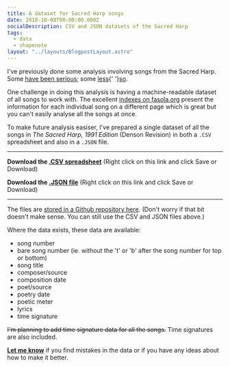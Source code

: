 ```yaml
---
title: A dataset for Sacred Harp songs
date: 2018-10-08T00:00:00.000Z
socialDescription: CSV and JSON datasets of the Sacred Harp
tags:
  - data
  - shapenote
layout: "../layouts/BlogpostLayout.astro"
---
```

I've previously done some analysis involving songs from the Sacred Harp. Some [have been serious](/blog/2018-02-07-female-composers-in-the-sacred-harp); some [less](/blog/2018-06-10-football-formations-in-sacred-harp-numbers){' '}[so](/blog/2018-06-10-square-numbers-in-sacred-harp-song-numbers).

One challenge in doing this analysis is having a machine-readable dataset of all songs to work with. The excellent [indexes on fasola.org](https://fasola.org/indexes/1991/) present the information for each individual song on a different page which is great but you can't easily analyse all the songs at once.

To make future analysis easiser, I've prepared a single dataset of all the songs in _The Sacred Harp, 1991 Edition_ (Denson Revision) in both a `.CSV` spreadsheet and also in a `.JSON` file.

***

**Download the [.CSV spreadsheet](https://raw.githubusercontent.com/edjw/Sacred-Harp-datasets/master/sacred_harp_songs_data.csv)** (Right click on this link and click Save or Download)

**Download the [.JSON file](https://raw.githubusercontent.com/edjw/Sacred-Harp-datasets/master/sacred_harp_songs_data.json)** (Right click on this link and click Save or Download)

***

The files are [stored in a Github repository here](https://github.com/edjw/Sacred-Harp-datasets). (Don't worry if that bit doesn't make sense. You can still use the CSV and JSON files above.)

Where the data exists, these data are available:

* song number
* bare song number (ie. without the 't' or 'b' after the song number for top or bottom)
* song title
* composer/source
* composition date
* poet/source
* poetry date
* poetic meter
* lyrics
* time signature

~~I'm planning to add time signature data for all the songs.~~ Time signatures are also included.

[**Let me know**](mailto:mail@edjohnsonwilliams.co.uk) if you find mistakes in the data or if you have any ideas about how to make it better.